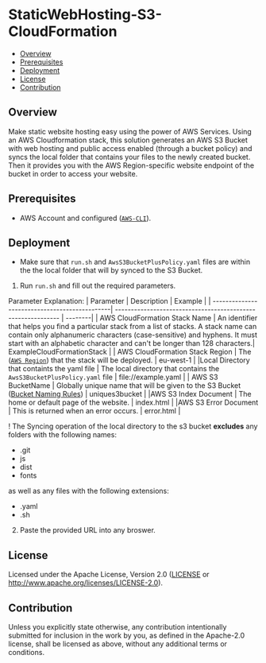 # StaticWebHosting-S3-CloudFormation

- [Overview](#overview)
- [Prerequisites](#prerequisites)
- [Deployment](#deployment)
- [License](#license)
- [Contribution](#contribution)

## Overview

Make static website hosting easy using the power of AWS Services. Using an AWS Cloudformation stack, this solution generates an AWS S3 Bucket with web hosting and public access enabled (through a bucket policy) and syncs the local folder that contains your files to the newly created bucket. Then it provides you with the AWS Region-specific website endpoint of the bucket in order to access your website.

## Prerequisites

* AWS Account and configured ([`AWS-CLI`](https://docs.aws.amazon.com/cli/latest/userguide/cli-chap-configure.html)).

## Deployment

* Make sure that `run.sh` and `AwsS3BucketPlusPolicy.yaml` files are within the the local folder that will by synced to the S3 Bucket.

1. Run `run.sh` and fill out the required parameters.

Parameter Explanation:
| Parameter                                     | Description                                                  | Example |
| ----------------------------------------------| ------------------------------------------------------------ | --------|
| AWS CloudFormation Stack Name                 | An identifier that helps you find a particular stack from a list of stacks. A stack name can contain only alphanumeric characters (case-sensitive) and hyphens. It must start with an alphabetic character and can't be longer than 128 characters.| ExampleCloudFormationStack |
| AWS CloudFormation Stack Region           | The ([`AWS Region`](https://aws.amazon.com/about-aws/global-infrastructure/regions_az/)) that the stack will be deployed.            | eu-west-1 |
|Local Directory that containts the yaml file      | The local directory that contains the `AwsS3BucketPlusPolicy.yaml` file | file://example.yaml                         |
| AWS S3 BucketName | Globally unique name that will be given to the S3 Bucket ([Bucket Naming Rules](https://docs.aws.amazon.com/AmazonS3/latest/userguide/bucketnamingrules.html)) | uniques3bucket |
|AWS S3 Index Document | The home or default page of the website. | index.html |
|AWS S3 Error Document | This is returned when an error occurs. | error.html |

! The Syncing operation of the local directory to the s3 bucket **excludes** any folders with the following names:
* .git
*  js
*  dist
*  fonts
  <!-- -->
as well as any files with the following extensions:
* .yaml
* .sh

2. Paste the provided URL into any broswer.


## License

Licensed under the Apache License, Version 2.0 ([LICENSE](LICENSE) or http://www.apache.org/licenses/LICENSE-2.0).

## Contribution

Unless you explicitly state otherwise, any contribution intentionally submitted for inclusion in the work by you, as defined in the Apache-2.0 license, shall be licensed as above, without any additional terms or conditions.
